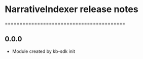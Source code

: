 # NarrativeIndexer release notes
=========================================

0.0.0
-----
* Module created by kb-sdk init
